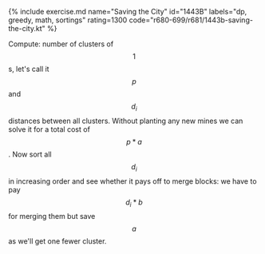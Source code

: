 {% include exercise.md name="Saving the City" id="1443B" labels="dp, greedy, math, sortings" rating=1300 code="r680-699/r681/1443b-saving-the-city.kt" %}

Compute: number of clusters of $$1$$s, let's call it $$p$$ and $$d_i$$ distances between all clusters.  Without planting any new mines we can solve it for a total cost of $$p * a$$.  Now sort all $$d_i$$ in increasing order and see whether it pays off to merge blocks: we have to pay $$d_i * b$$ for merging them but save $$a$$ as we'll get one fewer cluster.

